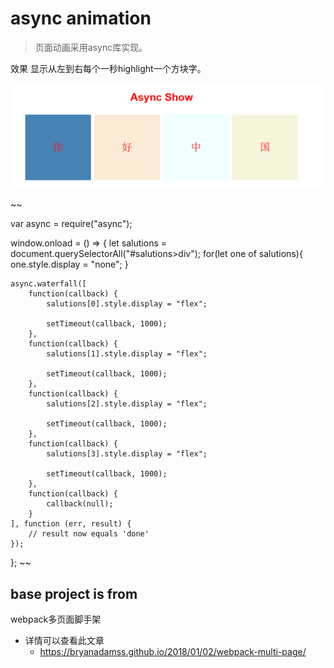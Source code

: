 # async animation
> 页面动画采用async库实现。

效果
 显示从左到右每个一秒highlight一个方块字。

![dynamical color changing block](demo.png)


~~

var async = require("async");

window.onload = () => {
    let salutions = document.querySelectorAll("#salutions>div");
    for(let one of salutions){
        one.style.display = "none";
    }

    async.waterfall([
        function(callback) {
            salutions[0].style.display = "flex";

            setTimeout(callback, 1000);
        },
        function(callback) {
            salutions[1].style.display = "flex";

            setTimeout(callback, 1000);
        },
        function(callback) {
            salutions[2].style.display = "flex";

            setTimeout(callback, 1000);
        },
        function(callback) {
            salutions[3].style.display = "flex";

            setTimeout(callback, 1000);
        },
        function(callback) {
            callback(null);
        }
    ], function (err, result) {
        // result now equals 'done'
    });
};
~~

## base project is from
  webpack多页面脚手架
- 详情可以查看此文章
  - https://bryanadamss.github.io/2018/01/02/webpack-multi-page/
